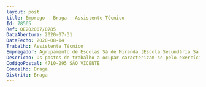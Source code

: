```yaml
--- 
layout: post
title: Emprego - Braga - Assistente Técnico
Id: 78565
Ref: OE202007/0785
DataAbertura: 2020-07-31
DataFecho: 2020-08-14
Trabalho: Assistente Técnico
Empregador: Agrupamento de Escolas Sá de Miranda (Escola Secundária Sá de Miranda - Sede)
Descricao: Os postos de trabalho a ocupar caracterizam se pelo exercício de funções na categoria de assistente técnico, tal como descrito no Anexo referido no n.º 2 do artigo 88.º da LTFP, para os serviços administrativos dos agrupamentos de escolas ou escolas não agrupadas, compreendendo designadamente as atividades inerentes à gestão de alunos, pessoal, orçamento, contabilidade, património, aprovisionamento, secretaria, arquivo e expediente.
CodigoPostal: 4710-295 SÃO VICENTE
Concelho: Braga
Distrito: Braga
--- 
```

